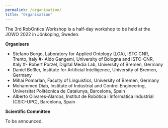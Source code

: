 ```yaml
---
permalink: /organisation/
title: "Organisation"
---
```


The 3rd RobOntics Workshop is a half-day workshop to be held at the JOWO 2022 in Jönköping, Sweden.

**Organisers**

- Stefano Borgo, Laboratory for Applied Ontology (LOA), ISTC CNR, Trento, Italy
#- Aldo Gangemi, University of Bologna and ISTC-CNR, Italy
#- Robert Porzel, Digital Media Lab, University of Bremen, Germany
- Daniel Beßler, Institute for Artificial Intelligence, University of Bremen, Germany
- Mihai Pomarlan, Faculty of Linguistics, University of Bremen, Germany
- Mohammed Diab, Institute of Industrial and Control Engineering, Universitat Politècnica de Catalunya, Barcelona, Spain
- Alberto Olivares-Alarcos, Institut de Robòtica i Informàtica Industrial (CSIC-UPC), Barcelona, Spain

**Scientific Committee**

To be announced.
